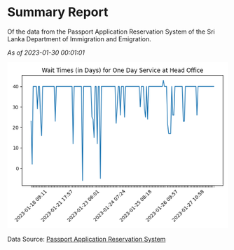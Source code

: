# Summary Report

Of the data from the Passport Application Reservation System of the Sri Lanka Department of Immigration and Emigration.

*As of 2023-01-30 00:01:01*

![Wait Time Chart](summary.wait_time_chart.png)

Data Source: [Passport Application Reservation System](https://eservices.immigration.gov.lk:8443/appointment/pages/reservationApplication.xhtml)